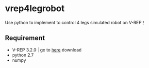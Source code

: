 # vrep4legrobot
Use python to implement to control 4 legs simulated robot on V-REP！

## Requirement

- V-REP 3.2.0 | go to [here](http://www.coppeliarobotics.com/previousversions.html) download  
- python 2.7  
- numpy
